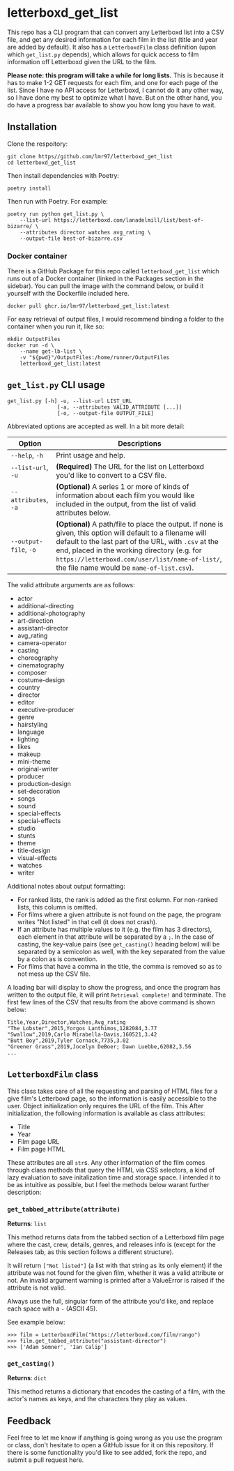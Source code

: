 # letterboxd_get_list

This repo has a CLI program that can convert any Letterboxd list into a CSV file, and get any desired information for each film in the list (title and year are added by default). It also has a `LetterboxdFilm` class definition (upon which `get_list.py` depends), which allows for quick access to film information off Letterboxd given the URL to the film.

**Please note: this program will take a while for long lists.** This is because it has to make 1-2 GET requests for each film, and one for each page of the list. Since I have no API access for Letterboxd, I cannot do it any other way, so I have done my best to optimize what I have. But on the other hand, you do have a progress bar available to show you how long you have to wait.

## Installation

Clone the respoitory:

```
git clone https//github.com/lmr97/letterboxd_get_list
cd letterboxd_get_list
```

Then install dependencies with Poetry:

```
poetry install
```

Then run with Poetry. For example:

```
poetry run python get_list.py \
    --list-url https://letterboxd.com/lanadelmill/list/best-of-bizarre/ \
    --attributes director watches avg_rating \
    --output-file best-of-bizarre.csv
```

### Docker container

There is a GitHub Package for this repo called `letterboxd_get_list` which runs out of a Docker container (linked in the Packages section in the sidebar). You can pull the image with the command below, or build it yourself with the Dockerfile included here. 

```
docker pull ghcr.io/lmr97/letterboxd_get_list:latest
```

For easy retrieval of output files, I would recommend binding a folder to the container when you run it, like so:

```
mkdir OutputFiles 
docker run -d \
    --name get-lb-list \
    -v "${pwd}"/OutputFiles:/home/runner/OutputFiles
    letterboxd_get_list:latest
```

## `get_list.py` CLI usage

```
get_list.py [-h] -u, --list-url LIST_URL
                [-a, --attributes VALID_ATTRIBUTE [...]]
                [-o, --output-file OUTPUT_FILE]
```

Abbreviated options are accepted as well. In a bit more detail:

Option | Descriptions
------------ | ---------------
`--help`, `-h` | Print usage and help.
`--list-url`, `-u`| **(Required)** The URL for the list on Letterboxd you'd like to convert to a CSV file.
`--attributes`, `-a` | **(Optional)** A series 1 or more of kinds of information about each film you would like included in the output, from the list of valid attributes below. 
`--output-file`, `-o` | **(Optional)** A path/file to place the output. If none is given, this option will default to a filename will default to the last part of the URL, with `.csv` at the end, placed in the working directory (e.g. for `https://letterboxd.com/user/list/name-of-list/`, the file name would be `name-of-list.csv`).

The valid attribute arguments are as follows:

* actor
* additional-directing
* additional-photography
* art-direction
* assistant-director
* avg_rating
* camera-operator
* casting
* choreography
* cinematography
* composer
* costume-design
* country
* director
* editor
* executive-producer
* genre
* hairstyling
* language
* lighting
* likes
* makeup
* mini-theme
* original-writer
* producer
* production-design
* set-decoration
* songs
* sound
* special-effects
* special-effects
* studio
* stunts
* theme
* title-design
* visual-effects
* watches
* writer

Additional notes about output formatting:

* For ranked lists, the rank is added as the first column. For non-ranked lists, this column is omitted.
* For films where a given attribute is not found on the page, the program writes "Not listed" in that cell (it does not crash).
* If an attribute has multiple values to it (e.g. the film has 3 directors), each element in that attribute will be separated by a `;`. In the case of casting, the key-value pairs (see `get_casting()` heading below) will be separated by a semicolon as well, with the key separated from the value by a colon as is convention.
* For films that have a comma in the title, the comma is removed so as to not mess up the CSV file. 

A loading bar will display to show the progress, and once the program has written to the output file, it will print `Retrieval complete!` and terminate. The first few lines of the CSV that results from the above command is shown below:

```
Title,Year,Director,Watches,Avg_rating
"The Lobster",2015,Yorgos Lanthimos,1282084,3.77
"Swallow",2019,Carlo Mirabella-Davis,160521,3.42
"Butt Boy",2019,Tyler Cornack,7735,3.02
"Greener Grass",2019,Jocelyn DeBoer; Dawn Luebbe,62082,3.56
...
```

## `LetterboxdFilm` class

This class takes care of all the requesting and parsing of HTML files for a give film's Letterboxd page, so the information is easily accessible to the user. Object initialization only requires the URL of the film. This After initialization, the following information is available as class attributes:

* Title
* Year
* Film page URL
* Film page HTML

These attributes are all `str`s. Any other information of the film comes through class methods that query the HTML via CSS selectors, a kind of lazy evaluation to save initalization time and storage space. I intended it to be as intuitive as possible, but I feel the methods below warant further description:

### `get_tabbed_attribute(attribute)`

**Returns**: `list`

This method returns data from the tabbed section of a Letterboxd film page where the cast, crew, details, genres, and releases info is (except for the Releases tab, as this section follows a different structure).

It will return `["Not listed"]` (a list with that string as its only element) if the attribute was not found for the given film, whether it was a valid attribute or not. An invalid argument warning is printed after a ValueError is raised if the attribute is not valid.

Always use the full, singular form of the attribute you'd like, and replace each space with a `-` (ASCII 45). 

See example below:

```
>>> film = LetterboxdFilm("https://letterboxd.com/film/rango")
>>> film.get_tabbed_attribute("assistant-director")
>>> ['Adam Somner', 'Ian Calip']
```

### `get_casting()`

**Returns**: `dict`

This method returns a dictionary that encodes the casting of a film, with the actor's names as keys, and the characters they play as values. 

## Feedback

Feel free to let me know if anything is going wrong as you use the program or class, don't hesitate to open a GitHub issue for it on this repository. If there is some functionality you'd like to see added, fork the repo, and submit a pull request here. 
